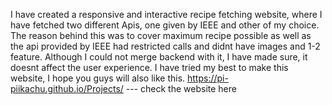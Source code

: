 I have created a responsive and interactive recipe fetching website, where I have fetched two different Apis, one given by IEEE and other of my choice.
The reason behind this was to cover maximum recipe possible as well as the api provided by IEEE had restricted calls and didnt have images and 1-2 feature.
Although I could not merge backend with it, I have made sure, it doesnt affect the user experience.
I have tried my best to make this website, I hope you guys will also like this. 
https://pi-piikachu.github.io/Projects/    --- check the website here
